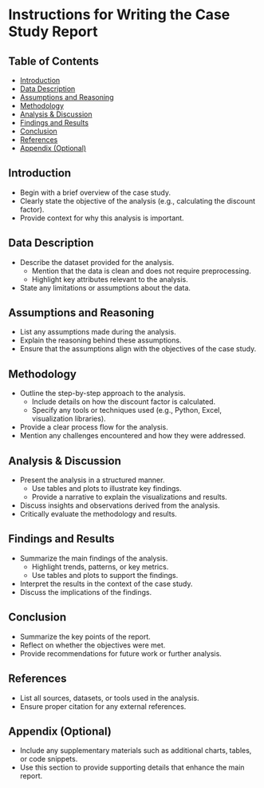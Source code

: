 # Instructions for Writing the Case Study Report

## Table of Contents
- [Introduction](#introduction)
- [Data Description](#data-description)
- [Assumptions and Reasoning](#assumptions-and-reasoning)
- [Methodology](#methodology)
- [Analysis & Discussion](#analysis--discussion)
- [Findings and Results](#findings-and-results)
- [Conclusion](#conclusion)
- [References](#references)
- [Appendix (Optional)](#appendix-optional)

## Introduction
- Begin with a brief overview of the case study.
- Clearly state the objective of the analysis (e.g., calculating the discount factor).
- Provide context for why this analysis is important.

## Data Description
- Describe the dataset provided for the analysis.
  - Mention that the data is clean and does not require preprocessing.
  - Highlight key attributes relevant to the analysis.
- State any limitations or assumptions about the data.

## Assumptions and Reasoning
- List any assumptions made during the analysis.
- Explain the reasoning behind these assumptions.
- Ensure that the assumptions align with the objectives of the case study.

## Methodology
- Outline the step-by-step approach to the analysis.
  - Include details on how the discount factor is calculated.
  - Specify any tools or techniques used (e.g., Python, Excel, visualization libraries).
- Provide a clear process flow for the analysis.
- Mention any challenges encountered and how they were addressed.

## Analysis & Discussion
- Present the analysis in a structured manner.
  - Use tables and plots to illustrate key findings.
  - Provide a narrative to explain the visualizations and results.
- Discuss insights and observations derived from the analysis.
- Critically evaluate the methodology and results.

## Findings and Results
- Summarize the main findings of the analysis.
  - Highlight trends, patterns, or key metrics.
  - Use tables and plots to support the findings.
- Interpret the results in the context of the case study.
- Discuss the implications of the findings.

## Conclusion
- Summarize the key points of the report.
- Reflect on whether the objectives were met.
- Provide recommendations for future work or further analysis.

## References
- List all sources, datasets, or tools used in the analysis.
- Ensure proper citation for any external references.

## Appendix (Optional)
- Include any supplementary materials such as additional charts, tables, or code snippets.
- Use this section to provide supporting details that enhance the main report.